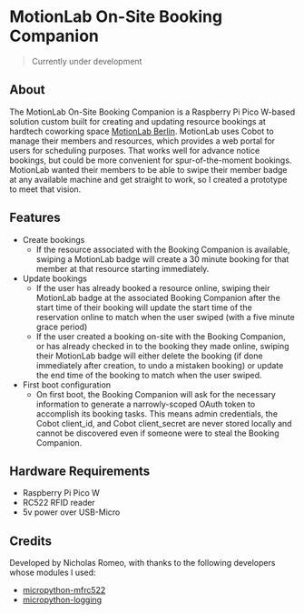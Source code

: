 # MotionLab On-Site Booking Companion
> Currently under development

## About
The MotionLab On-Site Booking Companion is a Raspberry Pi Pico W-based solution custom built for creating and updating resource bookings at hardtech coworking space [MotionLab Berlin](https://motionlab.berlin "MotionLab Berlin"). MotionLab uses Cobot to manage their members and resources, which provides a web portal for users for scheduling purposes. That works well for advance notice bookings, but could be more convenient for spur-of-the-moment bookings. MotionLab wanted their members to be able to swipe their member badge at any available machine and get straight to work, so I created a prototype to meet that vision.

## Features
- Create bookings
  - If the resource associated with the Booking Companion is available, swiping a MotionLab badge will create a 30 minute booking for that member at that resource starting immediately.
- Update bookings 
  - If the user has already booked a resource online, swiping their MotionLab badge at the associated Booking Companion after the start time of their booking will update the start time of the reservation online to match when the user swiped (with a five minute grace period)
  - If the user created a booking on-site with the Booking Companion, or has already checked in to the booking they made online, swiping their MotionLab badge will either delete the booking (if done immediately after creation, to undo a mistaken booking) or update the end time of the booking to match when the user swiped.
- First boot configuration
  - On first boot, the Booking Companion will ask for the necessary information to generate a narrowly-scoped OAuth token to accomplish its booking tasks. This means admin credentials, the Cobot client_id, and Cobot client_secret are never stored locally and cannot be discovered even if someone were to steal the Booking Companion.

## Hardware Requirements
- Raspberry Pi Pico W
-  RC522 RFID reader
- 5v power over USB-Micro

## Credits
Developed by Nicholas Romeo, with thanks to the following developers whose modules I used:
- [micropython-mfrc522](https://github.com/danjperron/micropython-mfrc522 "MFRC522")
- [micropython-logging](https://github.com/erikdelange/MicroPython-Logging "micropython-logging")
